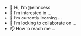 - 👋 Hi, I’m @eihncess
- 👀 I’m interested in ...
- 🌱 I’m currently learning ...
- 💞️ I’m looking to collaborate on ...
- 📫 How to reach me ...

<!---
eihncess/eihncess is a ✨ special ✨ repository because its `README.md` (this file) appears on your GitHub profile.
You can click the Preview link to take a look at your changes.
--->
